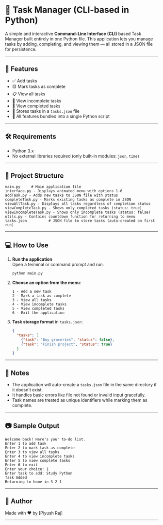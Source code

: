 # 📝 Task Manager (CLI-based in Python)

A simple and interactive **Command-Line Interface (CLI)** based Task Manager built entirely in one Python file. This application lets you manage tasks by adding, completing, and viewing them — all stored in a JSON file for persistence.

---

## 🚀 Features

- ✅ Add tasks
- 🟨 Mark tasks as complete
- 📋 View all tasks
- 📌 View incomplete tasks
- 🏁 View completed tasks
- 💾 Stores tasks in a `tasks.json` file
- 📂 All features bundled into a single Python script

---

## 🛠️ Requirements

- Python 3.x
- No external libraries required (only built-in modules: `json`, `time`)

---

## 📂 Project Structure

```
main.py     # Main application file
interface.py - Displays animated menu with options 1-6
addTask.py - Adds new tasks to JSON file with status
completeTask.py - Marks existing tasks as complete in JSON
viewAllTask.py - Displays all tasks regardless of completion status
viewCompleteTask.py - Shows only completed tasks (status: true)
viewIncompleteTask.py - Shows only incomplete tasks (status: false)
utils.py - Contains countdown function for returning to menu
tasks.json          # JSON file to store tasks (auto-created on first run)
```

---

## 💻 How to Use

1. **Run the application**  
   Open a terminal or command prompt and run:

   ```bash
   python main.py
   ```

2. **Choose an option from the menu**:
   ```
   1 - Add a new task
   2 - Mark a task as complete
   3 - View all tasks
   4 - View incomplete tasks
   5 - View completed tasks
   6 - Exit the application
   ```

3. **Task storage format** in `tasks.json`:
   ```json
   {
     "tasks": [
       {"task": "Buy groceries", "status": false},
       {"task": "Finish project", "status": true}
     ]
   }
   ```

---

## 📌 Notes

- The application will auto-create a `tasks.json` file in the same directory if it doesn't exist.
- It handles basic errors like file not found or invalid input gracefully.
- Task names are treated as unique identifiers while marking them as complete.

---

## 📷 Sample Output

```
Welcome back! Here's your to-do list.
Enter 1 to add task
Enter 2 to mark task as complete
Enter 3 to view all tasks
Enter 4 to view incomplete tasks
Enter 5 to view complete tasks
Enter 6 to exit
Enter your choice: 1
Enter task to add: Study Python
Task Added
Returning to home in 3 2 1
```

---


## 🙌 Author

Made with ❤️ by [Piyush Raj]

---
